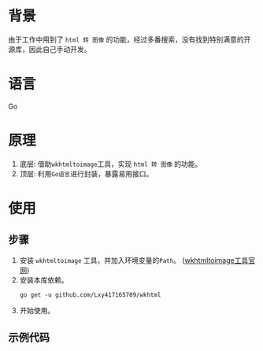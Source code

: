 # 背景

由于工作中用到了 `html 转 图像` 的功能，经过多番搜索，没有找到特别满意的开源库，因此自己手动开发。

# 语言

Go

# 原理

1. 底层: 借助`wkhtmltoimage`工具，实现 `html 转 图像` 的功能。
2. 顶层: 利用`Go语言`进行封装，暴露易用接口。

# 使用
## 步骤
1. 安装 `wkhtmltoimage` 工具，并加入环境变量的`Path`。 ([wkhtmltoimage工具官网](https://wkhtmltopdf.org/))
2. 安装本库依赖。
    ```shell
    go get -u github.com/Lxy417165709/wkhtml
    ```
3. 开始使用。

## 示例代码
```go

```